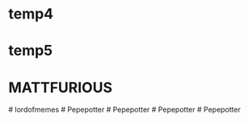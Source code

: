# temp4
# temp5
# MATTFURIOUS
#   l o r d o f m e m e s  
 #   P e p e p o t t e r  
 #   P e p e p o t t e r  
 #   P e p e p o t t e r  
 #   P e p e p o t t e r  
 